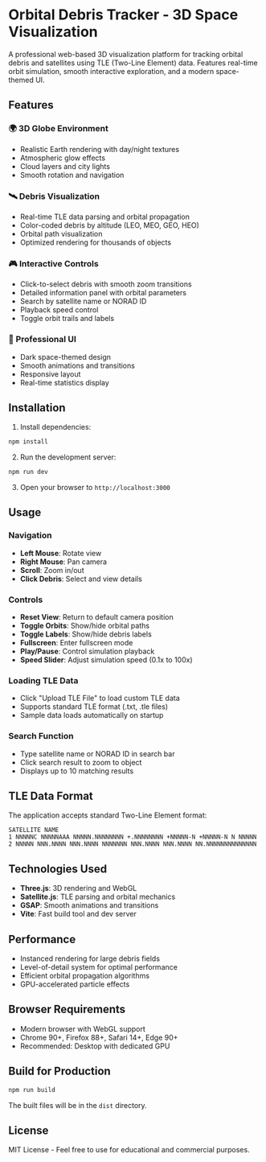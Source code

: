 # Orbital Debris Tracker - 3D Space Visualization

A professional web-based 3D visualization platform for tracking orbital debris and satellites using TLE (Two-Line Element) data. Features real-time orbit simulation, smooth interactive exploration, and a modern space-themed UI.

## Features

### 🌍 3D Globe Environment
- Realistic Earth rendering with day/night textures
- Atmospheric glow effects
- Cloud layers and city lights
- Smooth rotation and navigation

### 🛰️ Debris Visualization
- Real-time TLE data parsing and orbital propagation
- Color-coded debris by altitude (LEO, MEO, GEO, HEO)
- Orbital path visualization
- Optimized rendering for thousands of objects

### 🎮 Interactive Controls
- Click-to-select debris with smooth zoom transitions
- Detailed information panel with orbital parameters
- Search by satellite name or NORAD ID
- Playback speed control
- Toggle orbit trails and labels

### 🎨 Professional UI
- Dark space-themed design
- Smooth animations and transitions
- Responsive layout
- Real-time statistics display

## Installation

1. Install dependencies:
```bash
npm install
```

2. Run the development server:
```bash
npm run dev
```

3. Open your browser to `http://localhost:3000`

## Usage

### Navigation
- **Left Mouse**: Rotate view
- **Right Mouse**: Pan camera
- **Scroll**: Zoom in/out
- **Click Debris**: Select and view details

### Controls
- **Reset View**: Return to default camera position
- **Toggle Orbits**: Show/hide orbital paths
- **Toggle Labels**: Show/hide debris labels
- **Fullscreen**: Enter fullscreen mode
- **Play/Pause**: Control simulation playback
- **Speed Slider**: Adjust simulation speed (0.1x to 100x)

### Loading TLE Data
- Click "Upload TLE File" to load custom TLE data
- Supports standard TLE format (.txt, .tle files)
- Sample data loads automatically on startup

### Search Function
- Type satellite name or NORAD ID in search bar
- Click search result to zoom to object
- Displays up to 10 matching results

## TLE Data Format

The application accepts standard Two-Line Element format:
```
SATELLITE NAME
1 NNNNNC NNNNNAAA NNNNN.NNNNNNNN +.NNNNNNNN +NNNNN-N +NNNNN-N N NNNNN
2 NNNNN NNN.NNNN NNN.NNNN NNNNNNN NNN.NNNN NNN.NNNN NN.NNNNNNNNNNNNNN
```

## Technologies Used

- **Three.js**: 3D rendering and WebGL
- **Satellite.js**: TLE parsing and orbital mechanics
- **GSAP**: Smooth animations and transitions
- **Vite**: Fast build tool and dev server

## Performance

- Instanced rendering for large debris fields
- Level-of-detail system for optimal performance
- Efficient orbital propagation algorithms
- GPU-accelerated particle effects

## Browser Requirements

- Modern browser with WebGL support
- Chrome 90+, Firefox 88+, Safari 14+, Edge 90+
- Recommended: Desktop with dedicated GPU

## Build for Production

```bash
npm run build
```

The built files will be in the `dist` directory.

## License

MIT License - Feel free to use for educational and commercial purposes.
